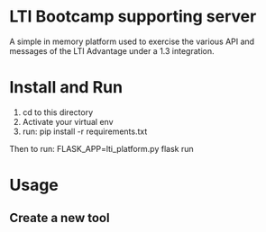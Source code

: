 # LTI Bootcamp supporting server

A simple in memory platform used to exercise the various API and messages of the LTI Advantage
under a 1.3 integration.

# Install and Run

1. cd to this directory
2. Activate your virtual env
3. run: pip install -r requirements.txt

Then to run: FLASK_APP=lti_platform.py flask run

# Usage

## Create a new tool


